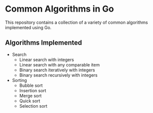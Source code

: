 # Common Algorithms in Go

This repository contains a collection of a variety of common algorithms implemented
using Go.

## Algorithms Implemented

- Search
  - Linear search with integers
  - Linear search with any comparable item
  - Binary search iteratively with integers
  - Binary search recursively with integers
- Sorting
  - Bubble sort
  - Insertion sort
  - Merge sort
  - Quick sort
  - Selection sort
